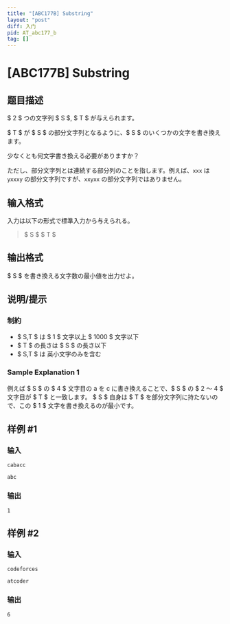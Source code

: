 ```yaml
---
title: "[ABC177B] Substring"
layout: "post"
diff: 入门
pid: AT_abc177_b
tag: []
---
```


# [ABC177B] Substring

## 题目描述

[problemUrl]: https://atcoder.jp/contests/abc177/tasks/abc177_b

$ 2 $ つの文字列 $ S $, $ T $ が与えられます。

$ T $ が $ S $ の部分文字列となるように、$ S $ のいくつかの文字を書き換えます。

少なくとも何文字書き換える必要がありますか？

ただし、部分文字列とは連続する部分列のことを指します。例えば、`xxx` は `yxxxy` の部分文字列ですが、`xxyxx` の部分文字列ではありません。

## 输入格式

入力は以下の形式で標準入力から与えられる。

> $ S $ $ T $

## 输出格式

$ S $ を書き換える文字数の最小値を出力せよ。

## 说明/提示

### 制約

- $ S,T $ は $ 1 $ 文字以上 $ 1000 $ 文字以下
- $ T $ の長さは $ S $ の長さ以下
- $ S,T $ は 英小文字のみを含む

### Sample Explanation 1

例えば $ S $ の $ 4 $ 文字目の a を c に書き換えることで、$ S $ の $ 2 $～$ 4 $ 文字目が $ T $ と一致します。 $ S $ 自身は $ T $ を部分文字列に持たないので、この $ 1 $ 文字を書き換えるのが最小です。

## 样例 #1

### 输入

```
cabacc
abc
```

### 输出

```
1
```

## 样例 #2

### 输入

```
codeforces
atcoder
```

### 输出

```
6
```

